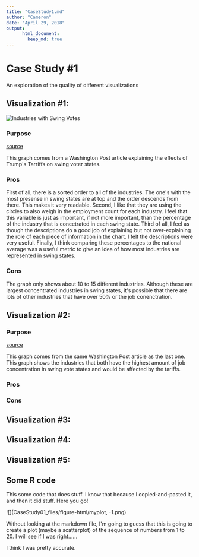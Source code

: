 ```yaml
---
title: "CaseStudy1.md"
author: "Cameron"
date: "April 29, 2018"
output:  
      html_document:  
        keep_md: true 
---
```

# Case Study #1

An exploration of the quality of different visualizations

## Visualization #1:

![Industries with Swing Votes](https://www.washingtonpost.com/resizer/O3h9izhgLpqnRlO-H02jXuWxsSQ=/1484x0/arc-anglerfish-washpost-prod-washpost.s3.amazonaws.com/public/5SFFCBUIJAY6VEX5Q3BZ2KQ3DE.png)
### Purpose

[source](https://www.washingtonpost.com/news/wonk/wp/2018/04/30/these-are-the-industries-trump-should-protect-from-china-if-he-wants-to-win-elections/?utm_term=.4d99ad2fe78b)

This graph comes from a Washington Post article explaining the effects of Trump's Tarriffs on swing voter states.


### Pros

First of all, there is a sorted order to all of the industries. The one's with the most presense in swing states are at top and the order descends from there. This makes it very readable.
Second, I like that they are using the circles to also weigh in the employment count for each industry. I feel that this variable is just as important, if not more important, than the percentage of the industry that is concetrated in each swing state.
Third of all, I feel as though the descriptions do a good job of explaining but not over-explaining the role of each piece of information in the chart. I felt the descriptions were very useful.
Finally, I think comparing these percentages to the national average was a useful metric to give an idea of how most industries are represented in swing states.


### Cons

The graph only shows about 10 to 15 different industries. Although these are largest concentrated industries in swing states, it's possible that there are lots of other industries that have over 50% or the job conenctration.

## Visualization #2: 

### Purpose

[source](https://www.washingtonpost.com/news/wonk/wp/2018/04/30/these-are-the-industries-trump-should-protect-from-china-if-he-wants-to-win-elections/?utm_term=.4d99ad2fe78b)

This graph comes from the same Washington Post article as the last one. This graph shows the industries that both have the highest amount of job concentration in swing vote states and would be affected by the tariffs.

### Pros



### Cons

## Visualization #3: 

## Visualization #4: 

## Visualization #5: 

## Some R code

This some code that does stuff. I know that because I copied-and-pasted it, and then it did stuff. Here you go!

![](CaseStudy01_files/figure-html/myplot, -1.png)<!-- -->

Without looking at the markdown file, I'm going to guess that this is going to create a plot (maybe a scatterplot) of the sequence of numbers from 1 to 20. I will see if I was right......

I think I was pretty accurate. 


